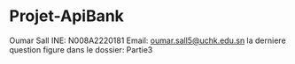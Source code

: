 # Projet-ApiBank
Oumar Sall
INE: N008A2220181
Email: oumar.sall5@uchk.edu.sn
la derniere question figure dans le dossier: Partie3
